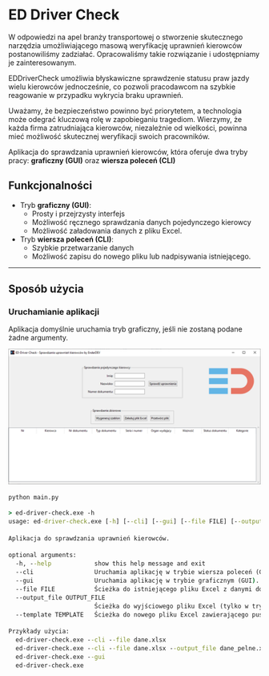 # ED Driver Check

W odpowiedzi na apel branży transportowej o stworzenie skutecznego narzędzia umożliwiającego masową weryfikację uprawnień kierowców postanowiliśmy zadziałać. Opracowaliśmy takie rozwiązanie i udostępniamy je zainteresowanym.

EDDriverCheck umożliwia błyskawiczne sprawdzenie statusu praw jazdy wielu kierowców jednocześnie, co pozwoli pracodawcom na szybkie reagowanie w przypadku wykrycia braku uprawnień.

Uważamy, że bezpieczeństwo powinno być priorytetem, a technologia może odegrać kluczową rolę w zapobieganiu tragediom. Wierzymy, że każda firma zatrudniająca kierowców, niezależnie od wielkości, powinna mieć możliwość skutecznej weryfikacji swoich pracowników.

Aplikacja do sprawdzania uprawnień kierowców, która oferuje dwa tryby pracy: **graficzny (GUI)** oraz **wiersza poleceń (CLI)**

## **Funkcjonalności**
- Tryb **graficzny (GUI)**:
    - Prosty i przejrzysty interfejs
    - Możliwość ręcznego sprawdzania danych pojedynczego kierowcy
    - Możliwość załadowania danych z pliku Excel.
- Tryb **wiersza poleceń (CLI)**:
    - Szybkie przetwarzanie danych
    - Możliwość zapisu do nowego pliku lub nadpisywania istniejącego.

---

## **Sposób użycia**

### **Uruchamianie aplikacji**
Aplikacja domyślnie uruchamia tryb graficzny, jeśli nie zostaną podane żadne argumenty.

![screenshot](media/window.png)

```bash
python main.py
````

```cmd
> ed-driver-check.exe -h
usage: ed-driver-check.exe [-h] [--cli] [--gui] [--file FILE] [--output_file OUTPUT_FILE] [--template TEMPLATE]

Aplikacja do sprawdzania uprawnień kierowców.

optional arguments:
  -h, --help            show this help message and exit
  --cli                 Uruchamia aplikację w trybie wiersza poleceń (CLI).
  --gui                 Uruchamia aplikację w trybie graficznym (GUI).
  --file FILE           Ścieżka do istniejącego pliku Excel z danymi do sprawdzenia (tylko w trybie CLI).
  --output_file OUTPUT_FILE
                        Ścieżka do wyjściowego pliku Excel (tylko w trybie CLI).
  --template TEMPLATE   Ścieżka do nowego pliku Excel zawierającego pusty szablon danych (tylko w trybie CLI).

Przykłady użycia:
  ed-driver-check.exe --cli --file dane.xlsx
  ed-driver-check.exe --cli --file dane.xlsx --output_file dane_pelne.xlsx
  ed-driver-check.exe --gui
  ed-driver-check.exe
```